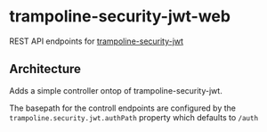 # trampoline-security-jwt-web

REST API endpoints for [trampoline-security-jwt](../trampoline-security-jwt)

## Architecture

Adds a simple controller ontop of trampoline-security-jwt.

The basepath for the controll endpoints are configured by the `trampoline.security.jwt.authPath` property which defaults to `/auth`